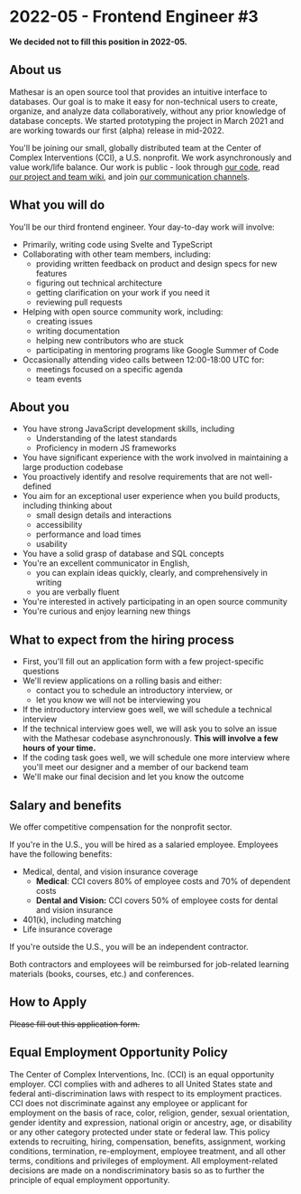 # 2022-05 - Frontend Engineer #3

**We decided not to fill this position in 2022-05.**

## About us
Mathesar is an open source tool that provides an intuitive interface to databases. Our goal is to make it easy for non-technical users to create, organize, and analyze data collaboratively, without any prior knowledge of database concepts. We started prototyping the project in March 2021 and are working towards our first (alpha) release in mid-2022.

You'll be joining our small, globally distributed team at the Center of Complex Interventions (CCI), a U.S. nonprofit. We work asynchronously and value work/life balance. Our work is public - look through [our code](https://github.com/centerofci/mathesar), read [our project and team wiki](https://wiki.mathesar.org/en/home), and join [our communication channels](https://wiki.mathesar.org/en/community).

## What you will do
You'll be our third frontend engineer. Your day-to-day work will involve:
- Primarily, writing code using Svelte and TypeScript
- Collaborating with other team members, including:
	- providing written feedback on product and design specs for new features
	- figuring out technical architecture
	- getting clarification on your work if you need it
	- reviewing pull requests
- Helping with open source community work, including:
	- creating issues
	- writing documentation
	- helping new contributors who are stuck
	- participating in mentoring programs like Google Summer of Code
- Occasionally attending video calls between 12:00-18:00 UTC for:
	- meetings focused on a specific agenda
	- team events

## About you
- You have strong JavaScript development skills, including
	- Understanding of the latest standards
	- Proficiency in modern JS frameworks
- You have significant experience with the work involved in maintaining a large production codebase
- You proactively identify and resolve requirements that are not well-defined
- You aim for an exceptional user experience when you build products, including thinking about
	- small design details and interactions
	- accessibility
	- performance and load times
	- usability
- You have a solid grasp of database and SQL concepts
- You're an excellent communicator in English,
	- you can explain ideas quickly, clearly, and comprehensively in writing
	- you are verbally fluent
- You're interested in actively participating in an open source community
- You're curious and enjoy learning new things

## What to expect from the hiring process
- First, you'll fill out an application form with a few project-specific questions
- We'll review applications on a rolling basis and either:
	- contact you to schedule an introductory interview, or
	- let you know we will not be interviewing you
- If the introductory interview goes well, we will schedule a technical interview
- If the technical interview goes well, we will ask you to solve an issue with the Mathesar codebase asynchronously. **This will involve a few hours of your time.**
- If the coding task goes well, we will schedule one more interview where you'll meet our designer and a member of our backend team
- We'll make our final decision and let you know the outcome

## Salary and benefits
We offer competitive compensation for the nonprofit sector.

If you're in the U.S., you will be hired as a salaried employee. Employees have the following benefits:
- Medical, dental, and vision insurance coverage
	- **Medical**: CCI covers 80% of employee costs and 70% of dependent costs 
	- **Dental and Vision:** CCI covers 50% of employee costs for dental and vision insurance
- 401(k), including matching
- Life insurance coverage

If you're outside the U.S., you will be an independent contractor. 

Both contractors and employees will be reimbursed for job-related learning materials (books, courses, etc.) and conferences.

## How to Apply
~~Please fill out this application form.~~

## Equal Employment Opportunity Policy
The Center of Complex Interventions, Inc. (CCI) is an equal opportunity employer. CCI complies with and adheres to all United States state and federal anti-discrimination laws with respect to its employment practices. CCI does not discriminate against any employee or applicant for employment on the basis of race, color, religion, gender, sexual orientation, gender identity and expression, national origin or ancestry, age, or disability or any other category protected under state or federal law. This policy extends to recruiting, hiring, compensation, benefits, assignment, working conditions, termination, re-employment, employee treatment, and all other terms, conditions and privileges of employment. All employment-related decisions are made on a nondiscriminatory basis so as to further the principle of equal employment opportunity.
